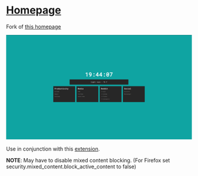 # [Homepage](https://ddmin.github.io)

Fork of [this homepage](https://github.com/Jaredk3nt/homepage)

![Screenshot](https://github.com/ddmin/ddmin.github.io/blob/master/homepage.png)

Use in conjunction with this [extension](https://addons.mozilla.org/en-US/firefox/addon/my-homepage/).

**NOTE**: May have to disable mixed content blocking. (For Firefox set security.mixed_content.block_active_content to false)
